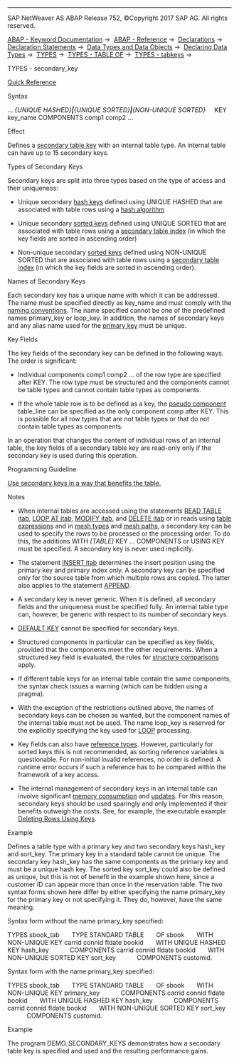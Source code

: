   

* * *

SAP NetWeaver AS ABAP Release 752, ©Copyright 2017 SAP AG. All rights reserved.

[ABAP - Keyword Documentation](https://help.sap.com/doc/abapdocu_752_index_htm/7.52/en-US/abenabap.htm) →  [ABAP - Reference](https://help.sap.com/doc/abapdocu_752_index_htm/7.52/en-US/abenabap_reference.htm) →  [Declarations](https://help.sap.com/doc/abapdocu_752_index_htm/7.52/en-US/abendeclarations.htm) →  [Declaration Statements](https://help.sap.com/doc/abapdocu_752_index_htm/7.52/en-US/abenabap_declarations.htm) →  [Data Types and Data Objects](https://help.sap.com/doc/abapdocu_752_index_htm/7.52/en-US/abentypes_and_objects.htm) →  [Declaring Data Types](https://help.sap.com/doc/abapdocu_752_index_htm/7.52/en-US/abentypes_statements.htm) →  [TYPES](https://help.sap.com/doc/abapdocu_752_index_htm/7.52/en-US/abaptypes.htm) →  [TYPES - TABLE OF](https://help.sap.com/doc/abapdocu_752_index_htm/7.52/en-US/abaptypes_itab.htm) →  [TYPES - tabkeys](https://help.sap.com/doc/abapdocu_752_index_htm/7.52/en-US/abaptypes_keydef.htm) → 

TYPES - secondary\_key

[Quick Reference](https://help.sap.com/doc/abapdocu_752_index_htm/7.52/en-US/abaptypes_shortref.htm)

Syntax

... *{*UNIQUE HASHED*}**|**{*UNIQUE SORTED*}**|**{*NON-UNIQUE SORTED*}*
    KEY key\_name COMPONENTS comp1 comp2 ...

Effect

Defines a [secondary table key](https://help.sap.com/doc/abapdocu_752_index_htm/7.52/en-US/abensecondary_table_key_glosry.htm "Glossary Entry") with an internal table type. An internal table can have up to 15 secondary keys.

Types of Secondary Keys

Secondary keys are split into three types based on the type of access and their uniqueness:

-   Unique secondary [hash keys](https://help.sap.com/doc/abapdocu_752_index_htm/7.52/en-US/abenhash_key_glosry.htm "Glossary Entry") defined using UNIQUE HASHED that are associated with table rows using a [hash algorithm](https://help.sap.com/doc/abapdocu_752_index_htm/7.52/en-US/abenhash_algorithm_glosry.htm "Glossary Entry")
    
-   Unique secondary [sorted keys](https://help.sap.com/doc/abapdocu_752_index_htm/7.52/en-US/abensorted_key_glosry.htm "Glossary Entry") defined using UNIQUE SORTED that are associated with table rows using a [secondary table index](https://help.sap.com/doc/abapdocu_752_index_htm/7.52/en-US/abensecondary_table_index_glosry.htm "Glossary Entry") (in which the key fields are sorted in ascending order)
    
-   Non-unique secondary [sorted keys](https://help.sap.com/doc/abapdocu_752_index_htm/7.52/en-US/abensorted_key_glosry.htm "Glossary Entry") defined using NON-UNIQUE SORTED that are associated with table rows using a [secondary table index](https://help.sap.com/doc/abapdocu_752_index_htm/7.52/en-US/abensecondary_table_index_glosry.htm "Glossary Entry") (in which the key fields are sorted in ascending order).
    

Names of Secondary Keys

Each secondary key has a unique name with which it can be addressed. The name must be specified directly as key\_name and must comply with the [naming conventions](https://help.sap.com/doc/abapdocu_752_index_htm/7.52/en-US/abennaming_conventions.htm). The name specified cannot be one of the predefined names primary\_key or loop\_key. In addition, the names of secondary keys and any alias name used for the [primary key](https://help.sap.com/doc/abapdocu_752_index_htm/7.52/en-US/abaptypes_primary_key.htm) must be unique.

Key Fields

The key fields of the secondary key can be defined in the following ways. The order is significant:

-   Individual components comp1 comp2 ... of the row type are specified after KEY. The row type must be structured and the components cannot be table types and cannot contain table types as components.
    
-   If the whole table row is to be defined as a key, the [pseudo component](https://help.sap.com/doc/abapdocu_752_index_htm/7.52/en-US/abenpseudo_component_glosry.htm "Glossary Entry") table\_line can be specified as the only component comp after KEY. This is possible for all row types that are not table types or that do not contain table types as components.
    

In an operation that changes the content of individual rows of an internal table, the key fields of a secondary table key are read-only only if the secondary key is used during this operation.

Programming Guideline

[Use secondary keys in a way that benefits the table.](https://help.sap.com/doc/abapdocu_752_index_htm/7.52/en-US/abensecondary_key_guidl.htm "Guideline")

Notes

-   When internal tables are accessed using the statements [READ TABLE itab](https://help.sap.com/doc/abapdocu_752_index_htm/7.52/en-US/abapread_table.htm), [LOOP AT itab](https://help.sap.com/doc/abapdocu_752_index_htm/7.52/en-US/abaploop_at_itab.htm), [MODIFY itab](https://help.sap.com/doc/abapdocu_752_index_htm/7.52/en-US/abapmodify_itab.htm), and [DELETE itab](https://help.sap.com/doc/abapdocu_752_index_htm/7.52/en-US/abapdelete_itab.htm) or in reads using [table expressions](https://help.sap.com/doc/abapdocu_752_index_htm/7.52/en-US/abentable_expressions.htm) and in [mesh types](https://help.sap.com/doc/abapdocu_752_index_htm/7.52/en-US/abaptypes_mesh.htm) and [mesh paths](https://help.sap.com/doc/abapdocu_752_index_htm/7.52/en-US/abenmesh_pathes.htm), a secondary key can be used to specify the rows to be processed or the processing order. To do this, the additions WITH *\[*TABLE*\]* KEY ... COMPONENTS or USING KEY must be specified. A secondary key is never used implicitly.
    
-   The statement [INSERT itab](https://help.sap.com/doc/abapdocu_752_index_htm/7.52/en-US/abapinsert_itab.htm) determines the insert position using the primary key and primary index only. A secondary key can be specified only for the source table from which multiple rows are copied. The latter also applies to the statement [APPEND](https://help.sap.com/doc/abapdocu_752_index_htm/7.52/en-US/abapappend.htm).
    
-   A secondary key is never generic. When it is defined, all secondary fields and the uniqueness must be specified fully. An internal table type can, however, be generic with respect to its number of secondary keys.
    
-   [DEFAULT KEY](https://help.sap.com/doc/abapdocu_752_index_htm/7.52/en-US/abaptypes_primary_key.htm) cannot be specified for secondary keys.
    
-   Structured components in particular can be specified as key fields, provided that the components meet the other requirements. When a structured key field is evaluated, the rules for [structure comparisons](https://help.sap.com/doc/abapdocu_752_index_htm/7.52/en-US/abenlogexp_rules_operands_struc.htm) apply.
    
-   If different table keys for an internal table contain the same components, the syntax check issues a warning (which can be hidden using a pragma).
    
-   With the exception of the restrictions outlined above, the names of secondary keys can be chosen as wanted, but the component names of the internal table must not be used. The name loop\_key is reserved for the explicitly specifying the key used for [LOOP](https://help.sap.com/doc/abapdocu_752_index_htm/7.52/en-US/abaploop_at_itab.htm) processing.
    
-   Key fields can also have [reference types](https://help.sap.com/doc/abapdocu_752_index_htm/7.52/en-US/abenreference_type_glosry.htm "Glossary Entry"). However, particularly for sorted keys this is not recommended, as sorting reference variables is questionable. For non-initial invalid references, no order is defined. A runtime error occurs if such a reference has to be compared within the framework of a key access.
    
-   The internal management of secondary keys in an internal table can involve significant [memory consumption](https://help.sap.com/doc/abapdocu_752_index_htm/7.52/en-US/abenitab_key_memory.htm) and [updates](https://help.sap.com/doc/abapdocu_752_index_htm/7.52/en-US/abenitab_key_secondary_update.htm). For this reason, secondary keys should be used sparingly and only implemented if their benefits outweigh the costs. See, for example, the executable example [Deleting Rows Using Keys](https://help.sap.com/doc/abapdocu_752_index_htm/7.52/en-US/abendelete_itab_using_key_abexa.htm).
    

Example

Defines a table type with a primary key and two secondary keys hash\_key and sort\_key. The primary key in a standard table cannot be unique. The secondary key hash\_key has the same components as the primary key and must be a unique hash key. The sorted key sort\_key could also be defined as unique, but this is not of benefit in the example shown here, since a customer ID can appear more than once in the reservation table. The two syntax forms shown here differ by either specifying the name primary\_key for the primary key or not specifying it. They do, however, have the same meaning.

Syntax form without the name primary\_key specified:

TYPES sbook\_tab
      TYPE STANDARD TABLE
      OF sbook
      WITH NON-UNIQUE KEY carrid connid fldate bookid
      WITH UNIQUE HASHED KEY hash\_key
           COMPONENTS carrid connid fldate bookid
      WITH NON-UNIQUE SORTED KEY sort\_key
           COMPONENTS customid.

Syntax form with the name primary\_key specified:

TYPES sbook\_tab
      TYPE STANDARD TABLE
      OF sbook
      WITH NON-UNIQUE KEY primary\_key
           COMPONENTS carrid connid fldate bookid
      WITH UNIQUE HASHED KEY hash\_key
           COMPONENTS carrid connid fldate bookid
      WITH NON-UNIQUE SORTED KEY sort\_key
           COMPONENTS customid.

Example

The program DEMO\_SECONDARY\_KEYS demonstrates how a secondary table key is specified and used and the resulting performance gains.